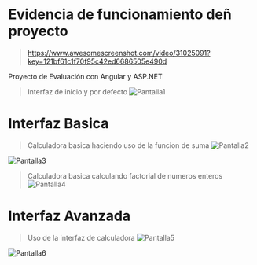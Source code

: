 # Evidencia de funcionamiento deñ proyecto
>https://www.awesomescreenshot.com/video/31025091?key=121bf61c1f70f95c42ed6686505e490d

Proyecto de Evaluación con Angular y ASP.NET

>Interfaz de inicio y por defecto
![Pantalla1](https://github.com/user-attachments/assets/bed35ef8-6f31-4b38-a8f4-b70c106cec77)

# Interfaz Basica
>Calculadora basica haciendo uso de la funcion de suma
![Pantalla2](https://github.com/user-attachments/assets/557548dd-709c-43cc-a284-0906ed5e718c)

![Pantalla3](https://github.com/user-attachments/assets/f545deac-9334-4834-8661-9b5b3f1c721c)

>Calculadora basica calculando factorial de numeros enteros
![Pantalla4](https://github.com/user-attachments/assets/6b988006-40b4-4176-b526-d46f4c1f8041)

# Interfaz Avanzada
> Uso de la interfaz de calculadora
![Pantalla5](https://github.com/user-attachments/assets/3212477e-18fb-469c-a562-c2b4e8431b7a)

![Pantalla6](https://github.com/user-attachments/assets/4cef0a34-b257-442d-b176-8d5653f8e92b)
